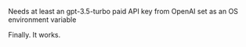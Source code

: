 Needs at least an gpt-3.5-turbo paid API key from OpenAI set as an OS environment variable

Finally. It works.
